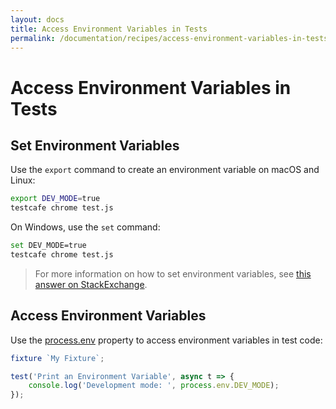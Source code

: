```yaml
---
layout: docs
title: Access Environment Variables in Tests
permalink: /documentation/recipes/access-environment-variables-in-tests.html
---
```

# Access Environment Variables in Tests

## Set Environment Variables

Use the `export` command to create an environment variable on macOS and Linux:

```sh
export DEV_MODE=true
testcafe chrome test.js
```

On Windows, use the `set` command:

```sh
set DEV_MODE=true
testcafe chrome test.js
```

> For more information on how to set environment variables, see [this answer on StackExchange](https://superuser.com/questions/284342/what-are-path-and-other-environment-variables-and-how-can-i-set-or-use-them/284351#284351).

## Access Environment Variables

Use the [process.env](https://nodejs.org/api/process.html#process_process_env) property to access environment variables in test code:

```js
fixture `My Fixture`;

test('Print an Environment Variable', async t => {
    console.log('Development mode: ', process.env.DEV_MODE);
});
```
